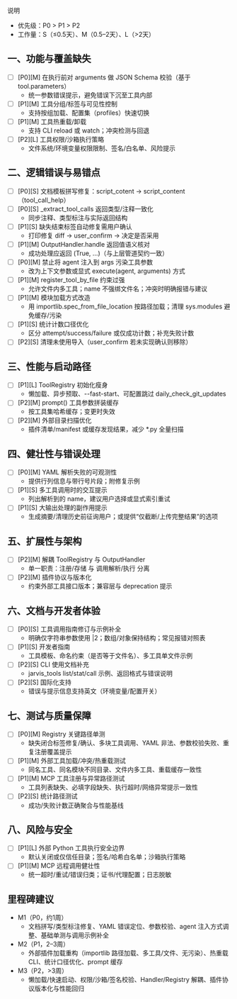 说明
- 优先级：P0 > P1 > P2
- 工作量：S（≤0.5天）、M（0.5–2天）、L（>2天）

## 一、功能与覆盖缺失
- [ ] [P0][M] 在执行前对 arguments 做 JSON Schema 校验（基于 tool.parameters）
  - 统一参数错误提示，避免错误下沉至工具内部
- [ ] [P1][M] 工具分组/标签与可见性控制
  - 支持按组加载、配置集（profiles）快速切换
- [ ] [P1][M] 工具热重载/卸载
  - 支持 CLI reload 或 watch；冲突检测与回退
- [ ] [P2][L] 工具权限/沙箱执行策略
  - 文件系统/环境变量权限限制、签名/白名单、风险提示

## 二、逻辑错误与易错点
- [ ] [P0][S] 文档模板拼写修复：script_cotent -> script_content（tool_call_help）
- [ ] [P0][S] _extract_tool_calls 返回类型/注释一致化
  - 同步注释、类型标注与实际返回结构
- [ ] [P1][S] 缺失结束标签自动修复需用户确认
  - 打印修复 diff -> user_confirm -> 决定是否采用
- [ ] [P1][M] OutputHandler.handle 返回值语义核对
  - 成功处理应返回 (True, …)（与上层管道契约一致）
- [ ] [P0][M] 禁止将 agent 注入到 args 污染工具参数
  - 改为上下文参数或显式 execute(agent, arguments) 方式
- [ ] [P1][M] register_tool_by_file 约束过强
  - 允许文件内多工具；name 不强绑文件名；冲突时明确报错与建议
- [ ] [P1][M] 模块加载方式改造
  - 用 importlib.spec_from_file_location 按路径加载；清理 sys.modules 避免缓存/污染
- [ ] [P1][S] 统计计数口径优化
  - 区分 attempt/success/failure 或仅成功计数；补充失败计数
- [ ] [P2][S] 清理未使用导入（user_confirm 若未实现确认则移除）

## 三、性能与启动路径
- [ ] [P1][L] ToolRegistry 初始化瘦身
  - 懒加载、异步预取、--fast-start、可配置跳过 daily_check_git_updates
- [ ] [P2][M] prompt() 工具参数拼装缓存
  - 按工具集哈希缓存；变更时失效
- [ ] [P2][M] 外部目录扫描优化
  - 插件清单/manifest 或缓存发现结果，减少 *.py 全量扫描

## 四、健壮性与错误处理
- [ ] [P0][M] YAML 解析失败的可观测性
  - 提供行列信息与带行号片段；附修复示例
- [ ] [P1][S] 多工具调用时的交互提示
  - 列出解析到的 name，建议用户选择或显式索引重试
- [ ] [P1][S] 大输出处理的副作用提示
  - 生成摘要/清理历史前征询用户；或提供“仅截断/上传完整结果”的选项

## 五、扩展性与架构
- [ ] [P2][M] 解耦 ToolRegistry 与 OutputHandler
  - 单一职责：注册/存储 与 调用解析/执行 分离
- [ ] [P2][M] 插件协议与版本化
  - 约束外部工具接口版本；兼容层与 deprecation 提示

## 六、文档与开发者体验
- [ ] [P0][S] 工具调用指南修订与示例补全
  - 明确仅字符串参数使用 |2；数组/对象保持结构；常见报错对照表
- [ ] [P1][S] 开发者指南
  - 工具模板、命名约束（是否等于文件名）、多工具单文件示例
- [ ] [P2][S] CLI 使用文档补充
  - jarvis_tools list/stat/call 示例、返回格式与错误说明
- [ ] [P2][S] 国际化支持
  - 错误与提示信息支持英文（环境变量/配置开关）

## 七、测试与质量保障
- [ ] [P0][M] Registry 关键路径单测
  - 缺失闭合标签修复/确认、多块工具调用、YAML 非法、参数校验失败、重复注册覆盖提示
- [ ] [P1][M] 外部工具加载/冲突/热重载测试
  - 同名工具、同名模块不同目录、文件内多工具、重载缓存一致性
- [ ] [P1][M] MCP 工具注册与异常路径测试
  - 工具列表缺失、必填字段缺失、执行超时/网络异常提示一致性
- [ ] [P2][S] 统计路径测试
  - 成功/失败计数正确聚合与性能基线

## 八、风险与安全
- [ ] [P1][L] 外部 Python 工具执行安全边界
  - 默认关闭或仅信任目录；签名/哈希白名单；沙箱执行策略
- [ ] [P1][M] MCP 远程调用健壮性
  - 统一超时/重试/错误归类；证书/代理配置；日志脱敏

## 里程碑建议
- M1（P0，约1周）
  - 文档拼写/类型标注修复、YAML 错误定位、参数校验、agent 注入方式调整、基础单测与调用示例补全
- M2（P1，2–3周）
  - 外部插件加载重构（importlib 路径加载、多工具/文件、无污染）、热重载 CLI、统计口径优化、prompt 缓存
- M3（P2，>3周）
  - 懒加载/快速启动、权限/沙箱/签名校验、Handler/Registry 解耦、插件协议版本化与性能回归